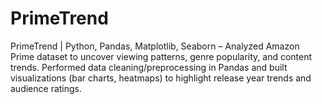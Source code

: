 # PrimeTrend
PrimeTrend | Python, Pandas, Matplotlib, Seaborn – Analyzed Amazon Prime dataset to uncover viewing patterns, genre popularity, and content trends. Performed data cleaning/preprocessing in Pandas and built visualizations (bar charts, heatmaps) to highlight release year trends and audience ratings.
